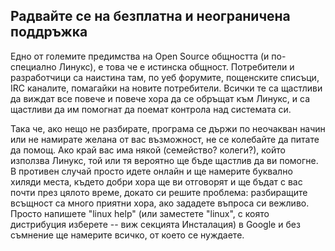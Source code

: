 <?php require("../../entete.php"); ?> <?php require("../../base.php"); ?>

<div id="corps">

<h2>Радвайте се на безплатна и неограничена поддръжка</h2>

<p>Едно от големите предимства на Open Source общността (и по-специално Линукс), е това че е истинска общност. Потребители и разработчици са наистина там, по уеб форумите, пощенските списъци, IRC каналите, помагайки на новите потребители. Всички те са щастливи да виждат все повече и повече хора да се обръщат към Линукс, и са щастливи да им помогнат да поемат контрола над системата си. </p>

<p>Така че, ако нещо не разбирате, програма се държи по неочакван начин или не намирате желана от вас възможност, не се колебайте да питате да помощ. Ако край вас има някой (семейство? колеги?), който използва Линукс, той или тя вероятно ще бъде щастлив да ви помогне. В противен случай просто идете онлайн и ще намерите буквално хиляди места, където добри хора ще ви отговорят и ще бъдат с вас почти през цялото време, докато си решите проблема: разбиращите всъщност са много приятни хора, ако зададете въпроса си вежливо. Просто напишете "linux help" (или заместете "linux", с която дистрибуция изберете -- виж секцията Инсталация) в Google и без съмнение ще намерите всичко, от което се нуждаете.</p>

</div>
</body>
</html>
